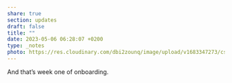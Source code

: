 ```yaml
---
share: true
section: updates
draft: false
title: ""
date: 2023-05-06 06:28:07 +0200
type: _notes
photo: https://res.cloudinary.com/dbi2zounq/image/upload/v1683347273/cs3wgvmv6cq70xahsywm.jpg
---
```



And that’s week one of onboarding. 
